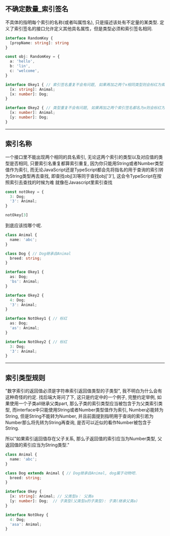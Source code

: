 ## 不确定数量_索引签名
不具体的指明每个索引的名称(或者叫属性名), 只是描述该处有不定量的某类型.
定义了索引签名的接口允许定义其他具名属性，但是类型必须和索引签名相同.
```typescript
interface RandomKey {
  [propName: string]: string
}

const obj: RandomKey = {
  a: 'hello',
  b: 'lin',
  c: 'welcome',
}

interface Okey1 { // 索引签名重复不会有问题, 如果再加之两个x相同类型则会标红为索引签名重复
  [x: string]: Animal;
  [x: number]: Dog;
}

interface Okey2 { // 类型重复不会有问题, 如果再加之两个索引签名都名为x则会标红为索引签名重复
  [x: number]: Animal;
  [y: number]: Dog;
}
```

---

## 索引名称
一个接口里不能出现两个相同的具名索引, 无论这两个索引的类型以及对应值的类型是否相同, 只要索引名重复都算索引重复, 因为你只能用String或者Number类型值作为索引, 
而无论JavaScript还是TypeScript都会先将指名的用于查询的索引转为String类型再去查找, 即查找obj[3]等同于查找obj['3'], 这会令TypeScript在按照索引去查找的时候为难
就像在Javascript里索引查找
```typescript
const notOkey = {
  3: Dog;
  '3': Animal;
}

notOkey[3]
```
到底应该找哪个呢.

```typescript
class Animal {
  name: 'abc';
}

class Dog { // Dog继承自Animal
  breed: string;
}

interface Okey1 {
  as: Dog;
  'bs': Animal;
}

interface Okey2 {
  4: Dog;
  '3': Animal;
}

interface NotOkey1 { // 标红
  as: Dog;
  'as': Animal;
}

interface NotOkey2 { // 标红
  3: Dog;
  '3': Animal;
}

```

---

## 索引类型规则
"数字索引的返回值必须是字符串索引返回值类型的子类型", 我不明白为什么会有这种奇怪的约定.
找后端大哥问了下, 这只是约定中的一个例子, 完整约定举例, 如果使用一个子类all继承父类part, 那么子类的索引类型应当被包含于为父类索引类型, 而interface中只能使用String或者Number类型值作为索引, Number必能转为String, 但是String不能转为Number, 并且前面提到指明用于查询的索引若为Number那么将先转为String再查询, 是否可以近似的看作Number被包含于String.

所以"如果索引返回值存在父子关系, 那么子返回值的索引应当为Number类型, 父返回值的索引应当为String类型."
```typescript
class Animal {
  name: 'abc';
}

class Dog extends Animal { // Dog继承自Animal, dog属于动物吧.
  breed: string;
}

interface Okey {
  [x: string]: Animal; // 父类型a： 父类a
  [y: number]: Dog;  // 子类型(父类型a的子类型): 子类(继承父类a)
}

interface NotOkey {
  4: Dog;
  'asa': Animal;
}

```
